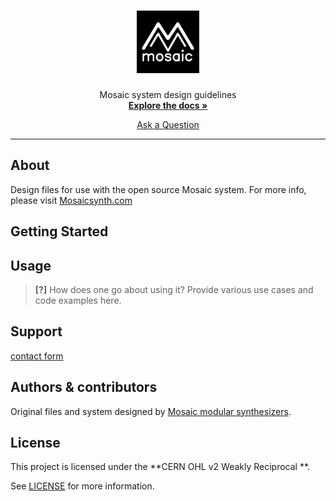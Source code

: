 <h1 align="center">
  <a href="https://github.com/Mosaic-modular/mosaic-system-design-guidelines">
    <!-- Please provide path to your logo here -->
    <img src="docs/images/MMlogo3.png" alt="Logo" width="100" height="100">
  </a>
</h1>

<div align="center">
  Mosaic system design guidelines
  <br />
  <a href="#about"><strong>Explore the docs »</strong></a>
  <br />

  <a href="https://github.com/Mosaic-modular/mosaic-system-design-guidelines/issues/new?assignees=&labels=question&template=04_SUPPORT_QUESTION.md&title=support%3A+">Ask a Question</a>
</div>



---

## About

Design files for use with the open source Mosaic system.
For more info, please visit   <a href="https://mosaicsynth.com/index.php/system-info/">Mosaicsynth.com</a>

## Getting Started

## Usage

> **[?]**
> How does one go about using it?
> Provide various use cases and code examples here.

## Support
<a href = "https://mosaicsynth.com/index.php/contact/"> contact form </a>

## Authors & contributors

Original files and system designed by [Mosaic modular synthesizers](https://github.com/Mosaic-modular).

## License

This project is licensed under the **CERN OHL v2 Weakly Reciprocal **.

See [LICENSE](LICENSE) for more information.


